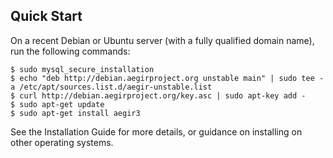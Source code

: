 Quick Start
-----------

On a recent Debian or Ubuntu server (with a fully qualified domain name), run the following commands:

    $ sudo mysql_secure_installation
    $ echo "deb http://debian.aegirproject.org unstable main" | sudo tee -a /etc/apt/sources.list.d/aegir-unstable.list
    $ curl http://debian.aegirproject.org/key.asc | sudo apt-key add -
    $ sudo apt-get update
    $ sudo apt-get install aegir3

See the Installation Guide for more details, or guidance on installing on other operating systems.
